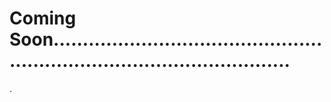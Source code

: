 # Coming Soon..............................................................................................
.
